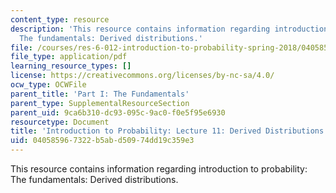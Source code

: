 ```yaml
---
content_type: resource
description: 'This resource contains information regarding introduction to probability:
  The fundamentals: Derived distributions.'
file: /courses/res-6-012-introduction-to-probability-spring-2018/040585967322b5abd50974dd19c359e3_MITRES_6_012S18_L11.pdf
file_type: application/pdf
learning_resource_types: []
license: https://creativecommons.org/licenses/by-nc-sa/4.0/
ocw_type: OCWFile
parent_title: 'Part I: The Fundamentals'
parent_type: SupplementalResourceSection
parent_uid: 9ca6b310-dc93-095c-9ac0-f0e5f95e6930
resourcetype: Document
title: 'Introduction to Probability: Lecture 11: Derived Distributions'
uid: 04058596-7322-b5ab-d509-74dd19c359e3
---
```

This resource contains information regarding introduction to probability: The fundamentals: Derived distributions.